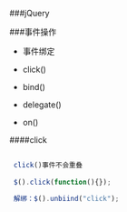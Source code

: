 ###jQuery


###事件操作


* 事件绑定

 * click()
 * bind()
 * delegate()
 * on()
 
 

####click
 ```js
  
  click()事件不会重叠
  
  $().click(function(){});
  
  解绑：$().unbiind("click");
  
  
  
 
 
 ```